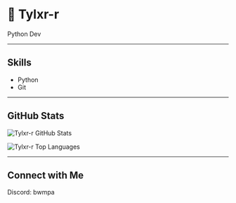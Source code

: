 # 🖤 Tylxr-r

Python Dev

---

## Skills

- Python
- Git

---

## GitHub Stats

![Tylxr-r GitHub Stats](https://github-readme-stats.vercel.app/api?username=Tylxr-r&show_icons=true&hide_title=true&hide=prs&theme=gruvbox)

![Tylxr-r Top Languages](https://github-readme-stats.vercel.app/api/top-langs/?username=Tylxr-r&layout=compact&theme=gruvbox)

---

## Connect with Me

Discord: bwmpa
